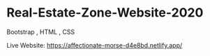 # Real-Estate-Zone-Website-2020
Bootstrap , HTML , CSS

Live Website: https://affectionate-morse-d4e8bd.netlify.app/
